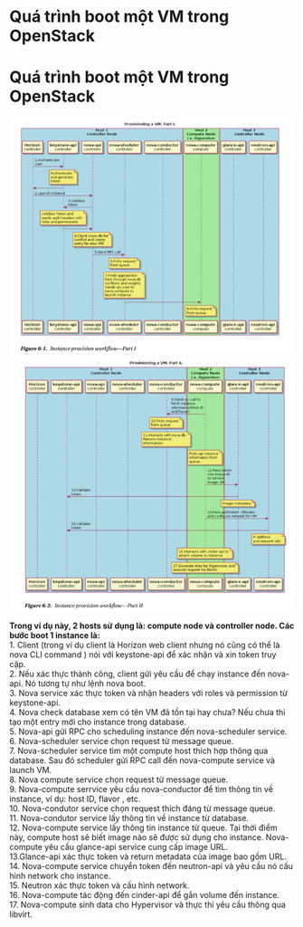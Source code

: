 # Quá trình boot một VM trong OpenStack


# Quá trình boot một VM trong OpenStack
<img src="../images/nova-quatrinhboot1.png" />  
<img src="../images/nova-quatrinhboot2.png" />


**Trong ví dụ này, 2 hosts sử dụng là: compute node và controller node. Các bước boot 1 instance là:**  
	1. Client (trong ví dụ client là Horizon web client nhưng nó cũng có thể là nova CLI command ) nói với keystone-api để xác nhận và xin token truy cập.  
	2. Nếu xác thực thành công, client gửi yêu cầu để chạy instance đến nova-api. Nó tương tự như lệnh nova boot.  
	3. Nova service xác thực token và nhận headers với roles và permission từ keystone-api.  
	4. Nova check database xem có tên VM đã tồn tại hay chưa? Nếu chưa thì tạo một entry mới cho instance trong database.  
	5. Nova-api gửi RPC cho scheduling instance đến nova-scheduler service.  
	6. Nova-scheduler service chọn request từ message queue.  
	7. Nova-scheduler service tìm một compute host thích hợp thông qua database. Sau đó scheduler gửi RPC call đến nova-compute service và launch VM.  
	8. Nova compute service chọn request từ message queue.  
	9. Nova-compute serrvice yêu cầu nova-conductor để tìm thông tin về instance, ví dụ: host ID, flavor , etc.  
    10. Nova-condutor service chọn request thích đáng từ message queue.  
	11. Nova-condutor service lấy thông tin về instance từ database.  
	12. Nova-compute service lấy thông tin instance từ queue. Tại thời điểm này, compute host sẽ biết image nào sẽ được sử dụng cho instance. Nova-compute yêu cầu glance-api service cung cấp image URL.  
	13.Glance-api xác thực token và return metadata của image bao gồm URL.  
	14. Nova-compute service chuyển token đến neutron-api và yêu cầu nó cấu hình network cho instance.  
	15. Neutron xác thực token và cấu hình network.  
	16. Nova-compute tác động đến cinder-api để gắn volume đến instance.  
	17. Nova-compute sinh data cho Hypervisor và thực thi yêu cầu thông qua libvirt.  



